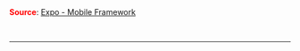 &nbsp;

<span style="color:red;">**Source**</span>: [Expo - Mobile Framework ](https://github.com/expo/expo/tree/main/packages/create-expo)  

&nbsp;

---
